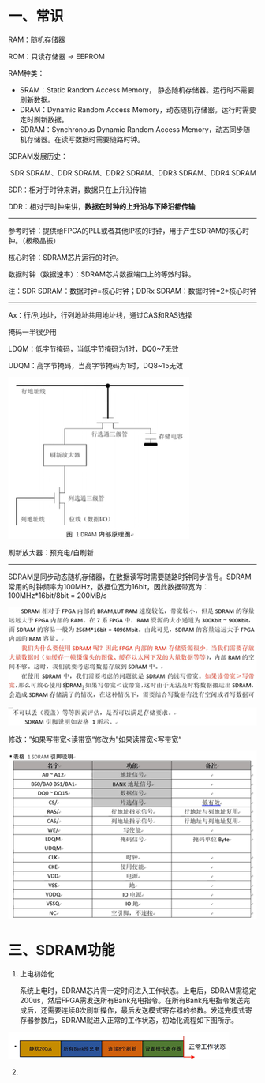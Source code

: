 # 一、常识

RAM：随机存储器

ROM：只读存储器 -> EEPROM



RAM种类：

- SRAM：Static Random Access Memory， 静态随机存储器。运行时不需要刷新数据。
- DRAM：Dynamic Random Access Memory，动态随机存储器。运行时需要定时刷新数据。
- SDRAM：Synchronous Dynamic Random Access Memory，动态同步随机存储器。在读写数据时需要随路时钟。

SDRAM发展历史：

​	SDR SDRAM、DDR SDRAM、DDR2 SDRAM、DDR3 SDRAM、DDR4 SDRAM

SDR：相对于时钟来讲，数据只在上升沿传输

DDR：相对于时钟来讲，**数据在时钟的上升沿与下降沿都传输**

---

参考时钟：提供给FPGA的PLL或者其他IP核的时钟，用于产生SDRAM的核心时钟。（板级晶振）

核心时钟：SDRAM芯片运行的时钟。

数据时钟（数据速率）：SDRAM芯片数据端口上的等效时钟。

注：SDR SDRAM：数据时钟=核心时钟；DDRx SDRAM：数据时钟=2*核心时钟

---

Ax：行/列地址，行列地址共用地址线，通过CAS和RAS选择

掩码一半很少用

LDQM：低字节掩码，当低字节掩码为1时，DQ0~7无效

UDQM：高字节掩码，当高字节掩码为1时，DQ8~15无效

![image-20240618144708833](README.assets/image-20240618144708833.png)

刷新放大器：预充电/自刷新

---

SDRAM是同步动态随机存储器，在数据读写时需要随路时钟同步信号。SDRAM常用的时钟频率为100MHz，数据位宽为16bit，因此数据带宽为：100MHz*16bit/8bit = 200MB/s

![image-20240618145554831](README.assets/image-20240618145554831.png)

![image-20240618145603582](README.assets/image-20240618145603582.png)

修改：”如果写带宽<读带宽“修改为”如果读带宽<写带宽“

![image-20240618145840753](README.assets/image-20240618145840753.png)

# 三、SDRAM功能

1. 上电初始化

   系统上电时，SDRAM芯片需一定时间进入工作状态。上电后，SDRAM需稳定200us，然后FPGA需发送所有Bank充电指令。在所有Bank充电指令发送完成后，还需要连续8次刷新操作，最后发送模式寄存器的参数。发送完模式寄存器参数后，SDRAM就进入正常的工作状态，初始化流程如下图所示。

![image-20240618150534494](README.assets/image-20240618150534494.png)

2. 
